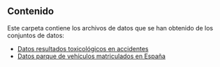 
## Contenido

Este carpeta contiene los archivos de datos que se han obtenido de los conjuntos de datos: 

-	[Datos resultados toxicológicos en accidentes](https://github.com/Admindatosgobes/Laboratorio-de-Datos/blob/main/Visualizaciones/Analisis-toxicologicos/Datos-origen/Accidentes%20de%20tr%C3%A1fico.xlsx) 
- [Datos parque de vehículos matriculados en España](https://datos.gob.es/es/catalogo/e00130201-matriculacion-de-vehiculos) 
